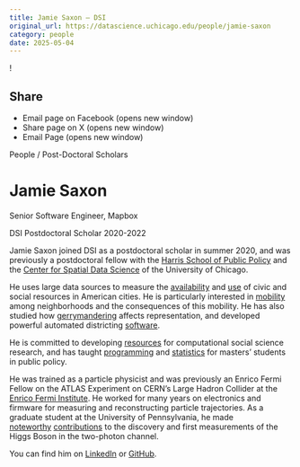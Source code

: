 ```yaml
---
title: Jamie Saxon – DSI
original_url: https://datascience.uchicago.edu/people/jamie-saxon
category: people
date: 2025-05-04
---
```


<!-- Table-like structure detected -->

!

## Share

* Email page on Facebook (opens new window)
* Share page on X (opens new window)
* Email Page (opens new window)

<!-- Table-like structure detected -->

People / Post-Doctoral Scholars

# Jamie Saxon

Senior Software Engineer, Mapbox

DSI Postdoctoral Scholar 2020-2022

Jamie Saxon joined DSI as a postdoctoral scholar in summer 2020, and was previously a postdoctoral fellow with the [Harris School of Public Policy](https://harris.uchicago.edu/) and the [Center for Spatial Data Science](https://spatial.uchicago.edu/) of the University of Chicago.

He uses large data sources to measure the [availability](https://saxon.harris.uchicago.edu/accessiblity) and [use](https://saxon.harris.uchicago.edu/parks/) of civic and social resources in American cities. He is particularly interested in [mobility](https://saxon.harris.uchicago.edu/neighborhoods) among neighborhoods and the consequences of this mobility. He has also studied how [gerrymandering](https://saxon.harris.uchicago.edu/gerrymandering) affects representation, and developed powerful automated districting [software](https://github.com/JamesSaxon/c4).

He is committed to developing [resources](http://access.readthedocs.io/) for computational social science research, and has taught [programming](https://harris-ippp.github.io/fall-2017) and [statistics](https://saxon.harris.uchicago.edu/site/stat_syllabus.pdf) for masters’ students in public policy.

He was trained as a particle physicist and was previously an Enrico Fermi Fellow on the ATLAS Experiment on CERN’s Large Hadron Collider at the [Enrico Fermi Institute](https://efi.uchicago.edu/). He worked for many years on electronics and firmware for measuring and reconstructing particle trajectories. As a graduate student at the University of Pennsylvania, he made [noteworthy](https://po.usatlas.bnl.gov/programoffice/usatlas_awards) [contributions](https://atlas.cern/discover/collaboration/awards) to the discovery and first measurements of the Higgs Boson in the two-photon channel.

You can find him on [LinkedIn](https://www.linkedin.com/in/jamie-saxon/) or [GitHub](https://github.com/JamesSaxon/).